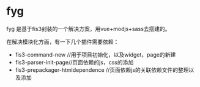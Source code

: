 # fyg
fyg 是基于fis3封装的一个解决方案，用vue+modjs+sass去搭建的。

在解决模块化方面，有一下几个插件需要依赖：
 - fis3-command-new //用于项目初始化，以及widget，page的新建
 - fis3-parser-init-page//页面依赖的js，css的添加
 - fis3-prepackager-htmldependence //页面依赖js的关联依赖文件的整理以及添加